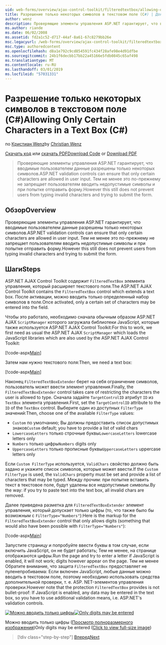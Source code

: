 ```yaml
---
uid: web-forms/overview/ajax-control-toolkit/filteredtextbox/allowing-only-certain-characters-in-a-text-box-cs
title: Разрешение только некоторых символов в текстовом поле (C#) | Документация Майкрософт
author: wenz
description: Проверяющие элементы управления ASP.NET гарантирует, что вводимые пользователем данные разрешены только некоторых символов. Тем не менее это по-прежнему не позволяет пользователям вводить недопустимые...
ms.author: riande
ms.date: 06/02/2008
ms.assetid: fd2a1c52-d717-44af-8a61-67c8279bb26e
msc.legacyurl: /web-forms/overview/ajax-control-toolkit/filteredtextbox/allowing-only-certain-characters-in-a-text-box-cs
msc.type: authoredcontent
ms.openlocfilehash: d8a1e792c9cd854591fc434f28afe98e4d91dfbe
ms.sourcegitcommit: 24b1f6decbb17bb22a45166e5fdb0845c65af498
ms.translationtype: MT
ms.contentlocale: ru-RU
ms.lasthandoff: 03/01/2019
ms.locfileid: "57031331"
---
```

<a name="allowing-only-certain-characters-in-a-text-box-c"></a><span data-ttu-id="5e618-104">Разрешение только некоторых символов в текстовом поле (C#)</span><span class="sxs-lookup"><span data-stu-id="5e618-104">Allowing Only Certain Characters in a Text Box (C#)</span></span>
====================
<span data-ttu-id="5e618-105">по [Кристиан Wenz](https://github.com/wenz)</span><span class="sxs-lookup"><span data-stu-id="5e618-105">by [Christian Wenz](https://github.com/wenz)</span></span>

<span data-ttu-id="5e618-106">[Скачать код](http://download.microsoft.com/download/4/c/2/4c2def7a-0d23-4055-91f9-1f18504167d7/FilteredTextBox0.cs.zip) или [скачать PDF](http://download.microsoft.com/download/b/6/a/b6ae89ee-df69-4c87-9bfb-ad1eb2b23373/filteredtextbox0CS.pdf)</span><span class="sxs-lookup"><span data-stu-id="5e618-106">[Download Code](http://download.microsoft.com/download/4/c/2/4c2def7a-0d23-4055-91f9-1f18504167d7/FilteredTextBox0.cs.zip) or [Download PDF](http://download.microsoft.com/download/b/6/a/b6ae89ee-df69-4c87-9bfb-ad1eb2b23373/filteredtextbox0CS.pdf)</span></span>

> <span data-ttu-id="5e618-107">Проверяющие элементы управления ASP.NET гарантирует, что вводимые пользователем данные разрешены только некоторых символов.</span><span class="sxs-lookup"><span data-stu-id="5e618-107">ASP.NET validation controls can ensure that only certain characters are allowed in user input.</span></span> <span data-ttu-id="5e618-108">Тем не менее это по-прежнему не запрещает пользователям вводить недопустимые символы и при попытке отправить форму.</span><span class="sxs-lookup"><span data-stu-id="5e618-108">However this still does not prevent users from typing invalid characters and trying to submit the form.</span></span>


## <a name="overview"></a><span data-ttu-id="5e618-109">Обзор</span><span class="sxs-lookup"><span data-stu-id="5e618-109">Overview</span></span>

<span data-ttu-id="5e618-110">Проверяющие элементы управления ASP.NET гарантирует, что вводимые пользователем данные разрешены только некоторых символов.</span><span class="sxs-lookup"><span data-stu-id="5e618-110">ASP.NET validation controls can ensure that only certain characters are allowed in user input.</span></span> <span data-ttu-id="5e618-111">Тем не менее это по-прежнему не запрещает пользователям вводить недопустимые символы и при попытке отправить форму.</span><span class="sxs-lookup"><span data-stu-id="5e618-111">However this still does not prevent users from typing invalid characters and trying to submit the form.</span></span>

## <a name="steps"></a><span data-ttu-id="5e618-112">Шаги</span><span class="sxs-lookup"><span data-stu-id="5e618-112">Steps</span></span>

<span data-ttu-id="5e618-113">ASP.NET AJAX Control Toolkit содержит `FilteredTextBox` элемента управления, который расширяет текстового поля.</span><span class="sxs-lookup"><span data-stu-id="5e618-113">The ASP.NET AJAX Control Toolkit contains the `FilteredTextBox` control which extends a text box.</span></span> <span data-ttu-id="5e618-114">После активации, можно вводить только определенный набор символов в поле.</span><span class="sxs-lookup"><span data-stu-id="5e618-114">Once activated, only a certain set of characters may be entered into the field.</span></span>

<span data-ttu-id="5e618-115">Чтобы это работало, необходимо сначала обычным образом ASP.NET AJAX `ScriptManager` которого загружала библиотеки JavaScript, которые также используется ASP.NET AJAX Control Toolkit:</span><span class="sxs-lookup"><span data-stu-id="5e618-115">For this to work, we first need as usual the ASP.NET AJAX `ScriptManager` which loads the JavaScript libraries which are also used by the ASP.NET AJAX Control Toolkit:</span></span>

[!code-aspx[Main](allowing-only-certain-characters-in-a-text-box-cs/samples/sample1.aspx)]

<span data-ttu-id="5e618-116">Затем нам нужно текстового поля:</span><span class="sxs-lookup"><span data-stu-id="5e618-116">Then, we need a text box:</span></span>

[!code-aspx[Main](allowing-only-certain-characters-in-a-text-box-cs/samples/sample2.aspx)]

<span data-ttu-id="5e618-117">Наконец `FilteredTextBoxExtender` берет на себя ограничение символов, пользователь может ввести элемент управления.</span><span class="sxs-lookup"><span data-stu-id="5e618-117">Finally, the `FilteredTextBoxExtender` control takes care of restricting the characters the user is allowed to type.</span></span> <span data-ttu-id="5e618-118">Сначала задайте `TargetControlID` атрибут `ID` из `TextBox` элемента управления.</span><span class="sxs-lookup"><span data-stu-id="5e618-118">First, set the `TargetControlID` attribute to the `ID` of the `TextBox` control.</span></span> <span data-ttu-id="5e618-119">Выберите один из доступных `FilterType` значений:</span><span class="sxs-lookup"><span data-stu-id="5e618-119">Then, choose one of the available `FilterType` values:</span></span>

- <span data-ttu-id="5e618-120">`Custom` по умолчанию; Вы должны предоставить список допустимых знаков</span><span class="sxs-lookup"><span data-stu-id="5e618-120">`Custom` default; you have to provide a list of valid chars</span></span>
- <span data-ttu-id="5e618-121">`LowercaseLetters` только строчные буквы</span><span class="sxs-lookup"><span data-stu-id="5e618-121">`LowercaseLetters` lowercase letters only</span></span>
- <span data-ttu-id="5e618-122">`Numbers` только цифры</span><span class="sxs-lookup"><span data-stu-id="5e618-122">`Numbers` digits only</span></span>
- <span data-ttu-id="5e618-123">`UppercaseLetters` только прописные буквы</span><span class="sxs-lookup"><span data-stu-id="5e618-123">`UppercaseLetters` uppercase letters only</span></span>

<span data-ttu-id="5e618-124">Если `Custom FilterType` используется, `ValidChars` свойство должно быть задано и укажите список символов, которые может ввести.</span><span class="sxs-lookup"><span data-stu-id="5e618-124">If the `Custom FilterType` is used, the `ValidChars` property must be set and provide a list of characters that may be typed.</span></span> <span data-ttu-id="5e618-125">Между прочим: при попытке вставить текст в текстовое поле, будут удалены все недопустимые символы.</span><span class="sxs-lookup"><span data-stu-id="5e618-125">By the way: if you try to paste text into the text box, all invalid chars are removed.</span></span>

<span data-ttu-id="5e618-126">Далее приведена разметка для `FilteredTextBoxExtender` элемент управления, который допускает только цифры (то, что также было бы возможным с `FilterType="Numbers"`):</span><span class="sxs-lookup"><span data-stu-id="5e618-126">Here is the markup for the `FilteredTextBoxExtender` control that only allows digits (something that would also have been possible with `FilterType="Numbers"`):</span></span>

[!code-aspx[Main](allowing-only-certain-characters-in-a-text-box-cs/samples/sample3.aspx)]

<span data-ttu-id="5e618-127">Запустите страницу и попробуйте ввести буквы в том случае, если включить JavaScript, он не будет работать; Тем не менее, на странице отображаются цифры.</span><span class="sxs-lookup"><span data-stu-id="5e618-127">Run the page and try to enter a letter if JavaScript is enabled, it will not work; digits however appear on the page.</span></span> <span data-ttu-id="5e618-128">Тем не менее Обратите внимание, что защита `FilteredTextBox` предоставляет не пуленепробиваема: Если включен JavaScript, любые данные можно вводить в текстовом поле, поэтому необходимо использовать средства дополнительной проверки, т. е. ASP. NET-элементов управления проверки.</span><span class="sxs-lookup"><span data-stu-id="5e618-128">However note that the protection `FilteredTextBox` provides is not bullet-proof: If JavaScript is enabled, any data may be entered in the text box, so you have to use additional validation means, i.e. ASP.NET's validation controls.</span></span>


<span data-ttu-id="5e618-129">[![Можно вводить только цифры](allowing-only-certain-characters-in-a-text-box-cs/_static/image2.png)](allowing-only-certain-characters-in-a-text-box-cs/_static/image1.png)</span><span class="sxs-lookup"><span data-stu-id="5e618-129">[![Only digits may be entered](allowing-only-certain-characters-in-a-text-box-cs/_static/image2.png)](allowing-only-certain-characters-in-a-text-box-cs/_static/image1.png)</span></span>

<span data-ttu-id="5e618-130">Можно вводить только цифры ([Просмотр полноразмерного изображения](allowing-only-certain-characters-in-a-text-box-cs/_static/image3.png))</span><span class="sxs-lookup"><span data-stu-id="5e618-130">Only digits may be entered ([Click to view full-size image](allowing-only-certain-characters-in-a-text-box-cs/_static/image3.png))</span></span>

> [!div class="step-by-step"]
> [<span data-ttu-id="5e618-131">Вперед</span><span class="sxs-lookup"><span data-stu-id="5e618-131">Next</span></span>](allowing-only-certain-characters-in-a-text-box-vb.md)
